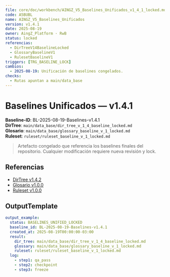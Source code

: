 ```yaml
---
file: core/doc/workbench/AINGZ_V5_Baselines_Unificados_v1_4_1_locked.md
code: A5BUBL
name: AINGZ_V5_Baselines_Unificados
version: v1.4.1
date: 2025-08-19
owner: AingZ_Platform · RwB
status: locked
referencias:
  - DirTreeV14BaselineLocked
  - GlossaryBaselineV1
  - RulesetBaselineV1
triggers: [TRG_BASELINE_LOCK]
cambios:
  - 2025-08-19: Unificación de baselines congelados.
checks:
  - Rutas apuntan a main/data_base
---
```


# Baselines Unificados — v1.4.1

**Baseline-ID**: BL-2025-08-19-Baselines-v1.4.1  
**DirTree**: `main/data_base/dir_tree_v_1_4_baseline_locked.md`  
**Glosario**: `main/data_base/glossary_baseline_v_1_locked.md`  
**Ruleset**: `ruleset/ruleset_baseline_v_1_locked.md`

> Artefacto congelado que referencia los baselines finales del repositorio. Cualquier modificación requiere nueva revisión y lock.

## Referencias

- [DirTree v1.4.2](../../../main/data_base/dir_tree_v_1_4_baseline_locked.md)
- [Glosario v1.0.0](../../../main/data_base/glossary_baseline_v_1_locked.md)
- [Ruleset v1.0.0](../../../ruleset/ruleset_baseline_v_1_locked.md)

## OutputTemplate

```yaml
output_example:
  status: BASELINES_UNIFIED_LOCKED
  baseline_id: BL-2025-08-19-Baselines-v1.4.1
  created_at: 2025-08-19T00:00:00-03:00
  result:
    dir_tree: main/data_base/dir_tree_v_1_4_baseline_locked.md
    glossary: main/data_base/glossary_baseline_v_1_locked.md
    ruleset: ruleset/ruleset_baseline_v_1_locked.md
  log:
    - step1: qa_pass
    - step2: checkpoint
    - step3: freeze
```
